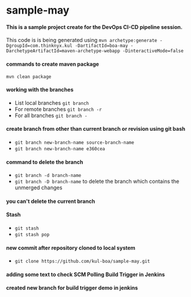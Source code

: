 # sample-may
#### This is a sample project create for the DevOps CI-CD pipeline session.
This code is is being generated using `mvn archetype:generate -DgroupId=com.thinknyx.kul -DartifactId=boa-may -DarchetypeArtifactId=maven-archetype-webapp -DinteractiveMode=false`
#### commands to create maven package
`mvn clean package`
#### working with the branches
- List local branches `git branch`
- For remote branches `git branch -r`
- For all branches `git branch -`
#### create branch from other than current branch or revision using git bash
- `git branch new-branch-name source-branch-name`
- `git branch new-branch-name e360cea`
#### command to delete the branch
- `git branch -d branch-name`
- `git branch -D branch-name` to delete the branch which contains the unmerged changes
#### you can't delete the current branch
#### Stash 
- `git stash`
- `git stash pop`
#### new commit after repository cloned to local system
- `git clone https://github.com/kul-boa/sample-may.git`
#### adding some text to check SCM Polling Build Trigger in Jenkins
#### created new branch for build trigger demo in jenkins
